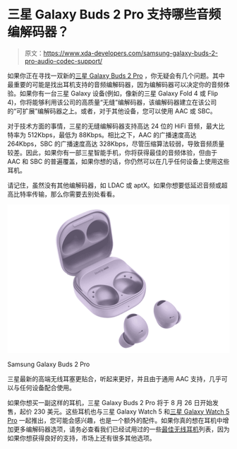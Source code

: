 # 三星 Galaxy Buds 2 Pro 支持哪些音频编解码器？

> 原文：<https://www.xda-developers.com/samsung-galaxy-buds-2-pro-audio-codec-support/>

如果你正在寻找一双新的[三星 Galaxy Buds 2 Pro](https://www.xda-developers.com/samsung-galaxy-buds-2-pro-review/) ，你无疑会有几个问题。其中最重要的可能是找出耳机支持的音频编解码器，因为编解码器可以决定你的音频体验。如果你有一台三星 Galaxy 设备(例如，像新的三星 Galaxy Fold 4 或 Flip 4)，你将能够利用该公司的高质量“无缝”编解码器，该编解码器建立在该公司的“可扩展”编解码器之上。或者，对于其他设备，您可以使用 AAC 或 SBC。

对于技术方面的事情，三星的无缝编解码器支持高达 24 位的 HiFi 音频，最大比特率为 512Kbps，最低为 88Kbps。相比之下，AAC 的广播速度高达 264Kbps，SBC 的广播速度高达 328Kbps，尽管压缩算法较弱，导致音频质量较差。因此，如果你有一部三星智能手机，你将获得最佳的音频体验，但由于 AAC 和 SBC 的普遍覆盖，如果你想的话，你仍然可以在几乎任何设备上使用这些耳机。

请记住，虽然没有其他编解码器，如 LDAC 或 aptX。如果你想要低延迟音频或超高比特率传输，那么你需要去别处看看。

 <picture>![The Galaxy Buds 2 Pro are comfortable to wear, sound great, and can block out sound. ](img/7738bb102494defd053e17a4b1c47e28.png)</picture> 

Samsung Galaxy Buds 2 Pro

三星最新的高端无线耳塞更贴合，听起来更好，并且由于通用 AAC 支持，几乎可以与任何设备配合使用。

如果你想买一副这样的耳机，三星 Galaxy Buds 2 Pro 将于 8 月 26 日开始发售，起价 230 美元。这些耳机也与三星 Galaxy Watch 5 和[三星 Galaxy Watch 5 Pro](https://www.xda-developers.com/samsung-galaxy-watch-5-pro-review/) 一起推出，您可能会感兴趣，也是一个额外的配件。如果你真的想在耳机中增加更多编解码器选项，请务必查看我们已经试用过的一些[最佳无线耳机](https://www.xda-developers.com/best-wireless-earbuds/)列表，因为如果你想获得良好的支持，市场上还有很多其他选项。